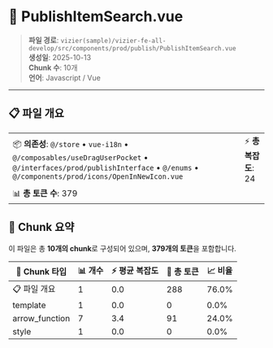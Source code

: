 # 📄 PublishItemSearch.vue

> **파일 경로**: `vizier(sample)/vizier-fe-all-develop/src/components/prod/publish/PublishItemSearch.vue`  
> **생성일**: 2025-10-13  
> **Chunk 수**: 10개  
> **언어**: Javascript / Vue
---





## 📋 파일 개요

| | |
|--|--|
| 📦 **의존성**: `@/store` • `vue-i18n` • `@/composables/useDragUserPocket` • `@/interfaces/prod/publishInterface` • `@/enums` • `@/components/prod/icons/OpenInNewIcon.vue` | ⚡ **총 복잡도**: 24 |
| 📊 **총 토큰 수**: 379 |  |






## 🧩 Chunk 요약

이 파일은 총 **10개의 chunk**로 구성되어 있으며, **379개의 토큰**을 포함합니다.

| 🧩 Chunk 타입 | 📊 개수 | ⚡ 평균 복잡도 | 📝 총 토큰 | 📈 비율 |
|---------------|--------|-------------|----------|--------|
| 📋 파일 개요 | 1 | 0.0 | 288 | 76.0% |
| template | 1 | 0.0 | 0 | 0.0% |
| arrow_function | 7 | 3.4 | 91 | 24.0% |
| style | 1 | 0.0 | 0 | 0.0% |


